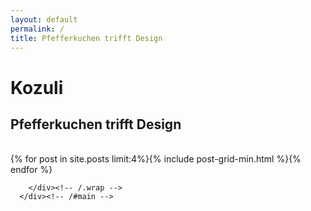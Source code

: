 ```yaml
---
layout: default
permalink: /
title: Pfefferkuchen trifft Design
---
```


<div class="page-lead" style="background-image:url(/images{{page.url}}1600x800.png)">
      <div class="wrap page-lead-content">
        <h1>Kozuli</h1>
        <h2>Pfefferkuchen trifft Design</h2>
      </div><!-- /.page-lead-content -->
</div><!-- /.page-lead -->

<div id="main" role="main">
        <div class="wrap">
        
<br/>
<div class="tiles">
{% for post in site.posts limit:4%}{% include post-grid-min.html %}{% endfor %}
</div><!-- /.tiles -->  


        </div><!-- /.wrap -->
      </div><!-- /#main -->

